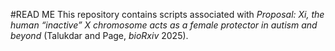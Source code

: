 #READ ME
This repository contains scripts associated with _Proposal: Xi, the human “inactive” X chromosome acts as a female protector in autism and beyond_ (Talukdar and Page, _bioRxiv_ 2025). 
